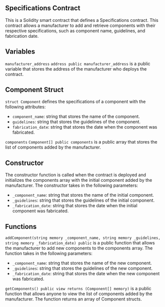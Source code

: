 Specifications Contract
-----------------------

This is a Solidity smart contract that defines a Specifications contract. This contract allows a manufacturer to add and retrieve components with their respective specifications, such as component name, guidelines, and fabrication date.

Variables
---------

`manufacturer_address`
`address public manufacturer_address` is a public variable that stores the address of the manufacturer who deploys the contract.

Component Struct
-----------------

`struct Component` defines the specifications of a component with the following attributes:

* `component_name`: string that stores the name of the component.
* `guidelines`: string that stores the guidelines of the component.
* `fabrication_date`: string that stores the date when the component was fabricated.

`components`
`Component[] public components` is a public array that stores the list of components added by the manufacturer.

Constructor
-----------

The constructor function is called when the contract is deployed and initializes the components array with the initial component added by the manufacturer. The constructor takes in the following parameters:

* `_component_name`: string that stores the name of the initial component.
* `_guidelines`: string that stores the guidelines of the initial component.
* `_fabrication_date`: string that stores the date when the initial component was fabricated.

Functions
---------


`addComponent(string memory _component_name, string memory _guidelines, string memory _fabrication_date) public` is a public function that allows the manufacturer to add new components to the components array. The function takes in the following parameters:

* `_component_name`: string that stores the name of the new component.
* `_guidelines`: string that stores the guidelines of the new component.
* `_fabrication_date`: string that stores the date when the new component was fabricated.

`getComponents() public view returns (Component[] memory)` is a public function that allows anyone to view the list of components added by the manufacturer. The function returns an array of Component structs.

